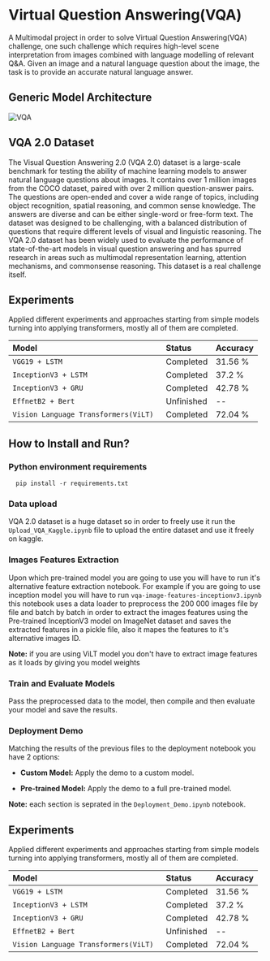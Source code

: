 
# Virtual Question Answering(VQA)

A Multimodal project in  order to solve Virtual Question Answering(VQA) challenge, one such challenge which requires high-level scene interpretation from images combined with language modelling of relevant Q&A. Given an image and a natural language question about the image, the task is to provide an accurate natural language answer.


## Generic Model Architecture 

![VQA](https://github.com/user-attachments/assets/7e921c89-49a8-4cd8-8cd0-5c2e3235576c)






## VQA 2.0 Dataset

The Visual Question Answering 2.0 (VQA 2.0) dataset is a large-scale benchmark for testing the ability of machine learning models to answer natural language questions about images. It contains over 1 million images from the COCO dataset, paired with over 2 million question-answer pairs. The questions are open-ended and cover a wide range of topics, including object recognition, spatial reasoning, and common sense knowledge. The answers are diverse and can be either single-word or free-form text. The dataset was designed to be challenging, with a balanced distribution of questions that require different levels of visual and linguistic reasoning. The VQA 2.0 dataset has been widely used to evaluate the performance of state-of-the-art models in visual question answering and has spurred research in areas such as multimodal representation learning, attention mechanisms, and commonsense reasoning. This dataset is a real challenge itself.
## Experiments

Applied different experiments and approaches starting from simple models turning into applying transformers, mostly all of them are completed.

| Model                                   |  Status     | Accuracy  |
| :--------                               | :-------    | :-------  |
| `VGG19 + LSTM`                          | Completed   | 31.56 %   |
| `InceptionV3 + LSTM`                    | Completed   | 37.2 %    |
| `InceptionV3 + GRU`                     | Completed   | 42.78 %   |
| `EffnetB2 + Bert`                       | Unfinished  | --        |
| `Vision Language Transformers(ViLT) `   | Completed   | 72.04 %   |

## How to Install and Run?

### Python environment requirements

```
  pip install -r requirements.txt
```

### Data upload

VQA 2.0 dataset is a huge dataset so in order to freely use it run the `Upload_VQA_Kaggle.ipynb` file to upload the entire dataset and use it freely on kaggle.


### Images Features Extraction

Upon which pre-trained model you are going to use you will have to run it's alternative feature extraction notebook. For example if you are going to use inception model you will have to run `vqa-image-features-inceptionv3.ipynb` this notebook uses a data loader to preprocess the 200 000 images file by file and batch by batch in order to extract the images features using the Pre-trained InceptionV3 model on ImageNet dataset and saves the extracted features in a pickle file, also it mapes the features to it's alternative images ID.

**Note:** if you are using ViLT model you don't have to extract image features as it loads by giving you model weights


### Train and Evaluate Models

Pass the preprocessed data to the model, then compile and then evaluate your model and save the results.

### Deployment Demo

Matching the results of the previous files to the deployment notebook you have 2 options:

-   **Custom Model:** Apply the demo to a custom model.

-   **Pre-trained Model:** Apply the demo to a full pre-trained model.

**Note:** each section is seprated in the `Deployment_Demo.ipynb` notebook.
## Experiments

Applied different experiments and approaches starting from simple models turning into applying transformers, mostly all of them are completed.

| Model                                   |  Status     | Accuracy  |
| :--------                               | :-------    | :-------  |
| `VGG19 + LSTM`                          | Completed   | 31.56 %   |
| `InceptionV3 + LSTM`                    | Completed   | 37.2 %    |
| `InceptionV3 + GRU`                     | Completed   | 42.78 %   |
| `EffnetB2 + Bert`                       | Unfinished  | --        |
| `Vision Language Transformers(ViLT) `   | Completed   | 72.04 %   |
